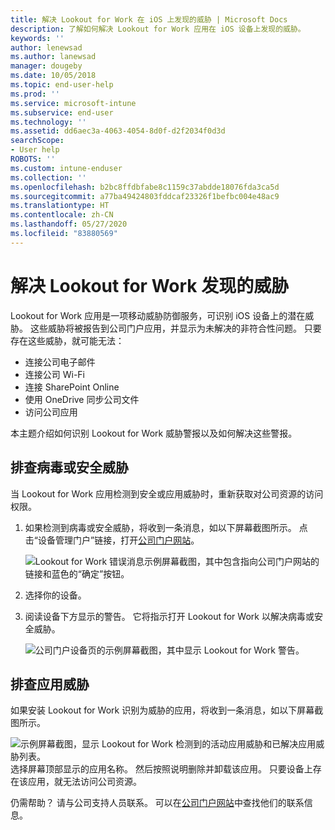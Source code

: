 ```yaml
---
title: 解决 Lookout for Work 在 iOS 上发现的威胁 | Microsoft Docs
description: 了解如何解决 Lookout for Work 应用在 iOS 设备上发现的威胁。
keywords: ''
author: lenewsad
ms.author: lanewsad
manager: dougeby
ms.date: 10/05/2018
ms.topic: end-user-help
ms.prod: ''
ms.service: microsoft-intune
ms.subservice: end-user
ms.technology: ''
ms.assetid: dd6aec3a-4063-4054-8d0f-d2f2034f0d3d
searchScope:
- User help
ROBOTS: ''
ms.custom: intune-enduser
ms.collection: ''
ms.openlocfilehash: b2bc8ffdbfabe8c1159c37abdde18076fda3ca5d
ms.sourcegitcommit: a77ba49424803fddcaf23326f1befbc004e48ac9
ms.translationtype: HT
ms.contentlocale: zh-CN
ms.lasthandoff: 05/27/2020
ms.locfileid: "83880569"
---
```

# <a name="resolve-a-threat-found-by-lookout-for-work"></a>解决 Lookout for Work 发现的威胁  

Lookout for Work 应用是一项移动威胁防御服务，可识别 iOS 设备上的潜在威胁。 这些威胁将被报告到公司门户应用，并显示为未解决的非符合性问题。 只要存在这些威胁，就可能无法：

* 连接公司电子邮件
* 连接公司 Wi-Fi
* 连接 SharePoint Online
* 使用 OneDrive 同步公司文件
* 访问公司应用

本主题介绍如何识别 Lookout for Work 威胁警报以及如何解决这些警报。 

## <a name="troubleshoot-virus-or-security-threat"></a>排查病毒或安全威胁  
当 Lookout for Work 应用检测到安全或应用威胁时，重新获取对公司资源的访问权限。  

1. 如果检测到病毒或安全威胁，将收到一条消息，如以下屏幕截图所示。 点击“设备管理门户”链接，打开[公司门户网站](https://portal.manage.microsoft.com/devices)。  

    ![Lookout for Work 错误消息示例屏幕截图，其中包含指向公司门户网站的链接和蓝色的“确定”按钮。](./media/mtd-go-to-device-management-portal-android.png)  

2. 选择你的设备。  
3. 阅读设备下方显示的警告。 它将指示打开 Lookout for Work 以解决病毒或安全威胁。     

    ![公司门户设备页的示例屏幕截图，其中显示 Lookout for Work 警告。](./media/CP-lookout-virus-banner-1808.png)  

## <a name="troubleshoot-an-app-threat"></a>排查应用威胁   
如果安装 Lookout for Work 识别为威胁的应用，将收到一条消息，如以下屏幕截图所示。  

![示例屏幕截图，显示 Lookout for Work 检测到的活动应用威胁和已解决应用威胁列表。](./media/ios-lfw-threat-example.png)    
选择屏幕顶部显示的应用名称。 然后按照说明删除并卸载该应用。 只要设备上存在该应用，就无法访问公司资源。    

仍需帮助？ 请与公司支持人员联系。 可以在[公司门户网站](https://go.microsoft.com/fwlink/?linkid=2010980)中查找他们的联系信息。    

